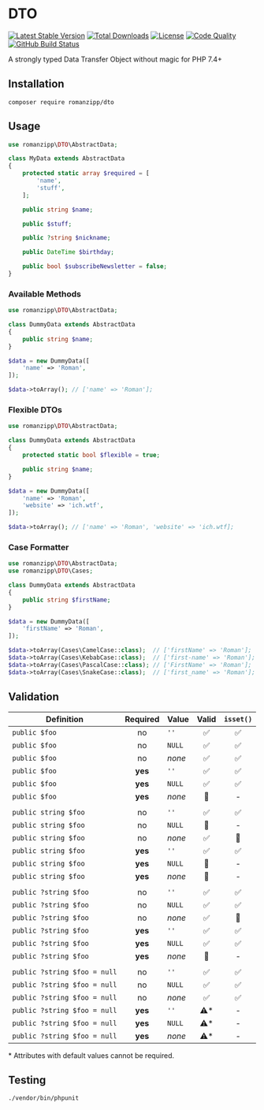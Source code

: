 # DTO

[![Latest Stable Version](https://img.shields.io/packagist/v/romanzipp/DTO.svg?style=flat-square)](https://packagist.org/packages/romanzipp/dto)
[![Total Downloads](https://img.shields.io/packagist/dt/romanzipp/DTO.svg?style=flat-square)](https://packagist.org/packages/romanzipp/dto)
[![License](https://img.shields.io/packagist/l/romanzipp/DTO.svg?style=flat-square)](https://packagist.org/packages/romanzipp/dto)
[![Code Quality](https://img.shields.io/scrutinizer/g/romanzipp/DTO.svg?style=flat-square)](https://scrutinizer-ci.com/g/romanzipp/DTO/?branch=master)
[![GitHub Build Status](https://img.shields.io/github/workflow/status/romanzipp/DTO/Tests?style=flat-square)](https://github.com/romanzipp/DTO/actions)

A strongly typed Data Transfer Object without magic for PHP 7.4+

## Installation

```
composer require romanzipp/dto
```

## Usage

```php
use romanzipp\DTO\AbstractData;

class MyData extends AbstractData
{
    protected static array $required = [
        'name',
        'stuff',
    ];

    public string $name;

    public $stuff;

    public ?string $nickname;

    public DateTime $birthday;

    public bool $subscribeNewsletter = false;
} 
```

### Available Methods

```php
use romanzipp\DTO\AbstractData;

class DummyData extends AbstractData
{
    public string $name;
}

$data = new DummyData([
    'name' => 'Roman',
]);

$data->toArray(); // ['name' => 'Roman'];
```

### Flexible DTOs

```php
use romanzipp\DTO\AbstractData;

class DummyData extends AbstractData
{
    protected static bool $flexible = true;

    public string $name;
}

$data = new DummyData([
    'name' => 'Roman',
    'website' => 'ich.wtf',
]);

$data->toArray(); // ['name' => 'Roman', 'website' => 'ich.wtf];
```

### Case Formatter

```php
use romanzipp\DTO\AbstractData;
use romanzipp\DTO\Cases;

class DummyData extends AbstractData
{
    public string $firstName;
}

$data = new DummyData([
    'firstName' => 'Roman',
]);

$data->toArray(Cases\CamelCase::class);  // ['firstName' => 'Roman'];
$data->toArray(Cases\KebabCase::class);  // ['first-name' => 'Roman'];
$data->toArray(Cases\PascalCase::class); // ['FirstName' => 'Roman'];
$data->toArray(Cases\SnakeCase::class);  // ['first_name' => 'Roman'];
```

## Validation

| Definition | Required | Value | Valid | `isset()` |
| --- | :---: | --- | :---: | :---: |
| `public $foo` | no | `''` | ✅ | ✅ |
| `public $foo` | no | `NULL` | ✅ | ✅ |
| `public $foo` | no | *none* | ✅ | ✅ |
| `public $foo` | **yes** | `''` | ✅ | ✅ |
| `public $foo` | **yes** | `NULL` | ✅ | ✅ |
| `public $foo` | **yes** | *none* | 🚫 | - |
| | | | |
| `public string $foo` | no | `''` | ✅ | ✅ |
| `public string $foo` | no | `NULL` | 🚫 | - |
| `public string $foo` | no | *none* | ✅ | 🚫 |
| `public string $foo` | **yes** | `''` | ✅ | ✅ |
| `public string $foo` | **yes** | `NULL` | 🚫 | - |
| `public string $foo` | **yes** | *none* | 🚫 | - | 
| | | | |
| `public ?string $foo` | no | `''` | ✅ | ✅ |
| `public ?string $foo` | no | `NULL` | ✅ | ✅ |
| `public ?string $foo` | no | *none* | ✅ | 🚫 |
| `public ?string $foo` | **yes** | `''` | ✅ | ✅ |
| `public ?string $foo` | **yes** | `NULL` | ✅ | ✅ |
| `public ?string $foo` | **yes** | *none* | 🚫 | - |
| | | | |
| `public ?string $foo = null` | no | `''` | ✅ | ✅ |
| `public ?string $foo = null` | no | `NULL` | ✅ | ✅ |
| `public ?string $foo = null` | no | *none* | ✅ | ✅ |
| `public ?string $foo = null` | **yes** | `''` | ⚠️* | - |
| `public ?string $foo = null` | **yes** | `NULL` | ⚠️* | - |
| `public ?string $foo = null` | **yes** | *none* | ⚠️* | - |

\* Attributes with default values cannot be required.

## Testing

```
./vendor/bin/phpunit
```
